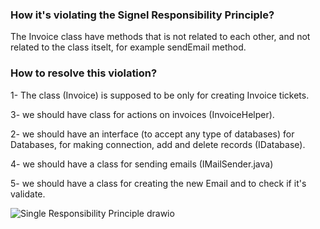 ### How it's violating the Signel Responsibility Principle?
The Invoice class have methods that is not related to each other, and not related to the class itselt, for example sendEmail method.


### How to resolve this violation?
1- The class (Invoice) is supposed to be only for creating Invoice tickets.


3- we should have class for actions on invoices (InvoiceHelper).


2- we should have an interface (to accept any type of databases) for Databases, for making connection, add and delete records (IDatabase).


4- we should have a class for sending emails (IMailSender.java)

5- we should have a class for creating the new Email and to check if it's validate.

![Single Responsibility Principle drawio](https://user-images.githubusercontent.com/58006991/196505769-517b2fcf-bb37-4c2c-b800-648b50e50b5a.png)
